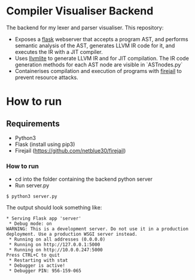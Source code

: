 # Compiler Visualiser Backend

The backend for my lexer and parser visualiser. This repository:

<ul>
<li>Exposes a <a href="https://flask.palletsprojects.com/en/3.0.x/">flask</a> webserver that accepts a program AST, and performs semantic analysis of the AST, generates LLVM IR code for it, and executes the IR with a JIT compiler.</li>

<li>Uses <a href="https://github.com/numba/llvmlite">llvmlite</a> to generate LLVM IR and for JIT compilation. The IR code generation methods for each AST node are visible in `ASTnodes.py`</li>

<li>Containerises compilation and execution of programs with <a href="https://github.com/netblue30/firejail">firejail</a> to prevent resource attacks.</li>
</ul>

# How to run

## Requirements

-   Python3
-   Flask (install using pip3)
-   Firejail (https://github.com/netblue30/firejail)

### How to run

-   cd into the folder containing the backend python server
-   Run server.py

```
$ python3 server.py
```

The output should look something like:

```
* Serving Flask app 'server'
 * Debug mode: on
WARNING: This is a development server. Do not use it in a production deployment. Use a production WSGI server instead.
 * Running on all addresses (0.0.0.0)
 * Running on http://127.0.0.1:5000
 * Running on http://10.0.0.247:5000
Press CTRL+C to quit
 * Restarting with stat
 * Debugger is active!
 * Debugger PIN: 956-159-065
```

